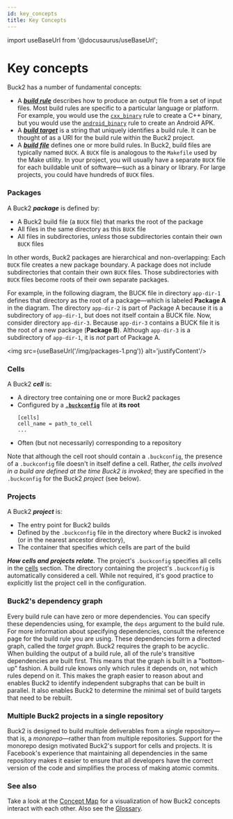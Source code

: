 ```yaml
---
id: key_concepts
title: Key Concepts
---
```


import useBaseUrl from '@docusaurus/useBaseUrl';

# Key concepts

Buck2 has a number of fundamental concepts:

- A [**_build rule_**](build_rule.md) describes how to produce an output file
  from a set of input files. Most build rules are specific to a particular
  language or platform. For example, you would use the
  [`cxx_binary`](../../prelude/globals/#cxx_binary) rule to create a C++ binary,
  but you would use the
  [`android_binary`](../../prelude/globals/#android_binary) rule to create an
  Android APK.
- A [**_build target_**](build_target.md) is a string that uniquely identifies a
  build rule. It can be thought of as a URI for the build rule within the Buck2
  project.
- A [**_build file_**](build_rule.md) defines one or more build rules. In Buck2,
  build files are typically named `BUCK`. A `BUCK` file is analogous to the
  `Makefile` used by the Make utility. In your project, you will usually have a
  separate `BUCK` file for each buildable unit of software—such as a binary or
  library. For large projects, you could have hundreds of `BUCK` files.

### Packages

A Buck2 **_package_** is defined by:
- A Buck2 build file (a `BUCK` file) that marks the root of the package
- All files in the same directory as this `BUCK` file
- All files in subdirectories, *unless* those subdirectories contain their own `BUCK` files

In other words, Buck2 packages are hierarchical and non-overlapping: Each `BUCK` file 
creates a new package boundary. A package does not include subdirectories that contain
their own `BUCK` files. Those subdirectories with `BUCK` files become roots of their 
own separate packages.

For example, in the following diagram, the BUCK file in directory `app-dir-1` defines that directory
as the root of a package—which is labeled **Package A** in the diagram. The
directory `app-dir-2` is part of Package A because it is a subdirectory of
`app-dir-1`, but does not itself contain a BUCK file. Now, consider directory
`app-dir-3`. Because `app-dir-3` contains a BUCK file it is the root of a new
package (**Package B**). Although `app-dir-3` is a subdirectory of `app-dir-1`,
it is _not_ part of Package A.

<img src={useBaseUrl('/img/packages-1.png')} alt='justifyContent'/>

###  Cells

A Buck2 **_cell_** is:
- A directory tree containing one or more Buck2 packages
- Configured by a [**`.buckconfig`**](buckconfig.md) file at **its root**
  ```
  [cells]
  cell_name = path_to_cell
  ...
  ```
- Often (but not necessarily) corresponding to a repository

Note that although the cell root should contain a `.buckconfig`, the presence of
a `.buckconfig` file doesn't in itself define a cell. Rather, _the cells
involved in a build are defined at the time Buck2 is invoked_; they are
specified in the `.buckconfig` for the Buck2 _project_ (see below).

### Projects

A Buck2 **_project_** is:
- The entry point for Buck2 builds
- Defined by the `.buckconfig` file in the directory where Buck2 is invoked (or in the nearest ancestor directory),
- The container that specifies which cells are part of the build

**_How cells and projects relate._** The project's `.buckconfig` specifies
all cells in the [cells](buckconfig.md#cells) section. The directory containing
the project's `.buckconfig` is automatically considered a cell.
While not required, it's good practice to explicitly list the project cell in the configuration.


### Buck2's dependency graph

Every build rule can have zero or more dependencies. You can specify these
dependencies using, for example, the `deps` argument to the build rule. For more
information about specifying dependencies, consult the reference page for the
build rule you are using. These dependencies form a directed graph, called the
_target graph_. Buck2 requires the graph to be acyclic. When building the output
of a build rule, all of the rule's transitive dependencies are built first. This
means that the graph is built in a "bottom-up" fashion. A build rule knows only
which rules it depends on, not which rules depend on it. This makes the graph
easier to reason about and enables Buck2 to identify independent subgraphs that
can be built in parallel. It also enables Buck2 to determine the minimal set of
build targets that need to be rebuilt.

### Multiple Buck2 projects in a single repository

Buck2 is designed to build multiple deliverables from a single repository—that
is, a _monorepo_—rather than from multiple repositories. Support for the
monorepo design motivated Buck2's support for cells and projects. It is
Facebook's experience that maintaining all dependencies in the same repository
makes it easier to ensure that all developers have the correct version of the
code and simplifies the process of making atomic commits.

### See also

Take a look at the [Concept Map](concept_map.md) for a visualization of how
Buck2 concepts interact with each other. Also see the [Glossary](glossary.md).
